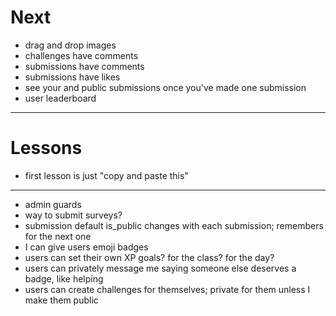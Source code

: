 # Next

* drag and drop images
* challenges have comments
* submissions have comments
* submissions have likes
* see your and public submissions once you've made one submission
* user leaderboard

---

# Lessons

* first lesson is just "copy and paste this"

---

* admin guards
* way to submit surveys?
* submission default is_public changes with each submission; remembers for the next one
* I can give users emoji badges
* users can set their own XP goals? for the class? for the day?
* users can privately message me saying someone else deserves a badge, like helping
* users can create challenges for themselves; private for them unless I make them public

